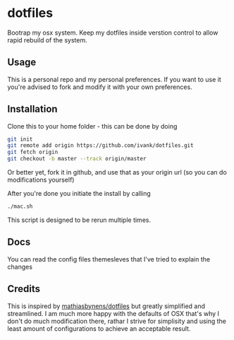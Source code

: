 # dotfiles

Bootrap my osx system. Keep my dotfiles inside verstion control to allow rapid rebuild of the system.

## Usage

This is a personal repo and my personal preferences. If you want to use it you're advised to fork and modify it with your own preferences.

## Installation

Clone this to your home folder - this can be done by doing

``` bash
git init
git remote add origin https://github.com/ivank/dotfiles.git
git fetch origin
git checkout -b master --track origin/master
```

Or better yet, fork it in github, and use that as your origin url (so you can do modifications yourself)

After you're done you initiate the install by calling

``` bash
./mac.sh
```

This script is designed to be rerun multiple times.

## Docs

You can read the config files themesleves that I've tried to explain the changes

## Credits
This is inspired by [mathiasbynens/dotfiles](https://github.com/mathiasbynens/dotfiles) but greatly simplified and streamlined. I am much more happy with the defaults of OSX that's why I don't do much modification there, rathar I strive for simplisity and using the least amount of configurations to achieve an acceptable result.
